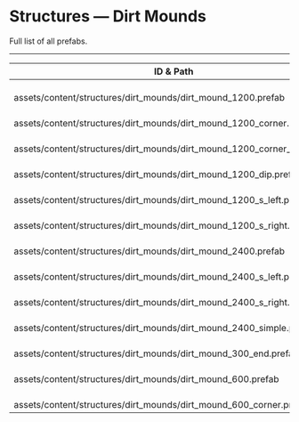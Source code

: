 # Structures — Dirt Mounds
Full list of all <Badge type="warning" text="13"/> prefabs.

---
| ID & Path |
| --- |
| <a href="#694157366"><Badge id="694157366" type="tip" text="#"/></a> <Badge type="tip" text="694157366"/> <Badge type="info" text="RendererLOD"/> <Badge type="info" text="RendererBatch"/> <br> assets/content/structures/dirt_mounds/dirt_mound_1200.prefab |
| <a href="#2965261217"><Badge id="2965261217" type="tip" text="#"/></a> <Badge type="tip" text="2965261217"/> <Badge type="info" text="RendererLOD"/> <Badge type="info" text="RendererBatch"/> <br> assets/content/structures/dirt_mounds/dirt_mound_1200_corner.prefab |
| <a href="#3240763374"><Badge id="3240763374" type="tip" text="#"/></a> <Badge type="tip" text="3240763374"/> <Badge type="info" text="RendererLOD"/> <Badge type="info" text="RendererBatch"/> <br> assets/content/structures/dirt_mounds/dirt_mound_1200_corner_dip.prefab |
| <a href="#3230206393"><Badge id="3230206393" type="tip" text="#"/></a> <Badge type="tip" text="3230206393"/> <Badge type="info" text="RendererLOD"/> <Badge type="info" text="RendererBatch"/> <br> assets/content/structures/dirt_mounds/dirt_mound_1200_dip.prefab |
| <a href="#298434597"><Badge id="298434597" type="tip" text="#"/></a> <Badge type="tip" text="298434597"/> <Badge type="info" text="RendererLOD"/> <Badge type="info" text="RendererBatch"/> <br> assets/content/structures/dirt_mounds/dirt_mound_1200_s_left.prefab |
| <a href="#2403402207"><Badge id="2403402207" type="tip" text="#"/></a> <Badge type="tip" text="2403402207"/> <Badge type="info" text="RendererLOD"/> <Badge type="info" text="RendererBatch"/> <br> assets/content/structures/dirt_mounds/dirt_mound_1200_s_right.prefab |
| <a href="#446031256"><Badge id="446031256" type="tip" text="#"/></a> <Badge type="tip" text="446031256"/> <Badge type="info" text="RendererLOD"/> <Badge type="info" text="RendererBatch"/> <br> assets/content/structures/dirt_mounds/dirt_mound_2400.prefab |
| <a href="#1610891984"><Badge id="1610891984" type="tip" text="#"/></a> <Badge type="tip" text="1610891984"/> <Badge type="info" text="RendererLOD"/> <Badge type="info" text="RendererBatch"/> <br> assets/content/structures/dirt_mounds/dirt_mound_2400_s_left.prefab |
| <a href="#1494453944"><Badge id="1494453944" type="tip" text="#"/></a> <Badge type="tip" text="1494453944"/> <Badge type="info" text="RendererLOD"/> <Badge type="info" text="RendererBatch"/> <br> assets/content/structures/dirt_mounds/dirt_mound_2400_s_right.prefab |
| <a href="#3724287163"><Badge id="3724287163" type="tip" text="#"/></a> <Badge type="tip" text="3724287163"/> <Badge type="info" text="RendererLOD"/> <Badge type="info" text="RendererBatch"/> <br> assets/content/structures/dirt_mounds/dirt_mound_2400_simple.prefab |
| <a href="#2213399132"><Badge id="2213399132" type="tip" text="#"/></a> <Badge type="tip" text="2213399132"/> <Badge type="info" text="RendererLOD"/> <Badge type="info" text="RendererBatch"/> <br> assets/content/structures/dirt_mounds/dirt_mound_300_end.prefab |
| <a href="#461836227"><Badge id="461836227" type="tip" text="#"/></a> <Badge type="tip" text="461836227"/> <Badge type="info" text="RendererLOD"/> <Badge type="info" text="RendererBatch"/> <br> assets/content/structures/dirt_mounds/dirt_mound_600.prefab |
| <a href="#1132727258"><Badge id="1132727258" type="tip" text="#"/></a> <Badge type="tip" text="1132727258"/> <Badge type="info" text="RendererLOD"/> <Badge type="info" text="RendererBatch"/> <br> assets/content/structures/dirt_mounds/dirt_mound_600_corner.prefab |
